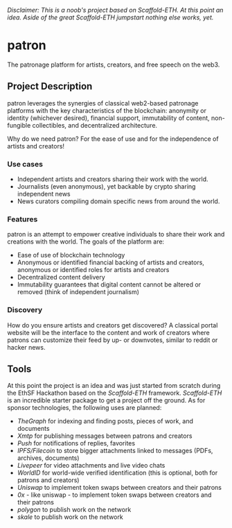 *Disclaimer: This is a noob's project based on Scaffold-ETH. At this point an idea. Aside of the great Scaffold-ETH jumpstart nothing else works, yet.*

# patron

The patronage platform for artists, creators, and free speech on the web3.

## Project Description

patron leverages the synergies of classical web2-based patronage platforms with the key characteristics of the blockchain: anonymity or identity (whichever desired), financial support, immutability of content, non-fungible collectibles, and decentralized architecture.

Why do we need patron? For the ease of use and for the independence of artists and creators!

### Use cases

- Independent artists and creators sharing their work with the world.
- Journalists (even anonymous), yet backable by crypto sharing independent news
- News curators compiling domain specific news from around the world.

### Features

patron is an attempt to empower creative individuals to share their work and creations with the world. The goals of the platform are:
* Ease of use of blockchain technology
* Anonymous or identified financial backing of artists and creators, anonymous or identified roles for artists and creators
* Decentralized content delivery
* Immutability guarantees that digital content cannot be altered or removed (think of independent journalism)

### Discovery

How do you ensure artists and creators get discovered? A classical portal website will be the interface to the content and work of creators where patrons can customize their feed by up- or downvotes, similar to reddit or hacker news.

## Tools

At this point the project is an idea and was just started from scratch during the EthSF Hackathon based on the *Scaffold-ETH* framework. *Scaffold-ETH* is an incredible starter package to get a project off the ground. As for sponsor technologies, the following uses are planned:

* *TheGraph* for indexing and finding posts, pieces of work, and documents
* *Xmtp* for publishing messages between patrons and creators
* *Push* for notifications of replies, favorites
* *IPFS/Filecoin* to store bigger attachments linked to messages (PDFs, archives, documents)
* *Livepeer* for video attachments and live video chats
* *WorldID* for world-wide verified identification (this is optional, both for patrons and creators)
* *Uniswap* to implement token swaps between creators and their patrons
* *0x* - like uniswap - to implement token swaps between creators and their patrons
* *polygon* to publish work on the network
* *skale* to publish work on the network
